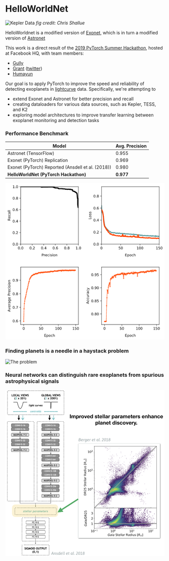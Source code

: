 # HelloWorldNet

![Kepler Data](https://github.com/google-research/exoplanet-ml/raw/master/exoplanet-ml/astronet/docs/transit.gif)
*fig credit: Chris Shallue*

HelloWorldnet is a modified version of [Exonet](https://gitlab.com/frontierdevelopmentlab/exoplanets/exonet-pytorch), which is in turn a modified version of [Astronet](https://github.com/tensorflow/models/tree/master/research/astronet)

This work is a direct result of the [2019 PyTorch Summer Hackathon](https://info.devpost.com/pytorchmpkrules), hosted at Facebook HQ, with team members:

- [Gully](https://github.com/gully)
- [Grant](https://github.com/GrantRVD) ([twitter](https://twitter.com/usethespacebar))
- [Humayun](https://github.com/humayun)

Our goal is to apply PyTorch to improve the speed and reliability of detecting exoplanets in [lightcurve](https://imagine.gsfc.nasa.gov/features/yba/M31_velocity/lightcurve/lightcurve_more.html) data. Specifically, we're attempting to

- extend Exonet and Astronet for better precision and recall
- creating dataloaders for various data sources, such as Kepler, TESS, and K2
- exploring model architectures to improve transfer learning between exoplanet monitoring and detection tasks

### Performance Benchmark

| Model | Avg. Precision |
| --  | -- |
|Astronet (TensorFlow) | 0.955|
|Exonet (PyTorch) Replication| 0.969|
|Exonet (PyTorch) Reported (Ansdell et al. (2018))| 0.980
|**HelloWorldNet (PyTorch Hackathon)**| **0.977**|

![Training Curves for HelloWorldNet](./graphs/Training.png)

### Finding planets is a needle in a haystack problem

![The problem](https://keplerscience.arc.nasa.gov/images/shareable_-_kepler_-_numbers_12may2015-2_1041sq.jpeg)


### Neural networks can distinguish rare exoplanets from spurious astrophysical signals


![PyTorch Helps](graphs/gaiaDR2_neural_network.png)
